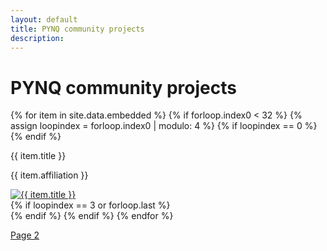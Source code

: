 ```yaml
---
layout: default
title: PYNQ community projects
description: 
---
```


# PYNQ community projects

<div class="gallery">
  {% for item in site.data.embedded %}
  {% if forloop.index0 < 32 %}
  {% assign loopindex = forloop.index0 | modulo: 4 %}
    {% if loopindex == 0 %}
<div class="row">
    {% endif %}
      <div class="image" id="projects_gallery_{{ loopindex }}">
        <p class="gallery_title">{{ item.title }}</p>
        <p class="affiliation">{{ item.affiliation }}</p>
        <a href="{{ item.url }}">
          <img src="{{ item.image }}" alt="{{ item.title }}">
        </a>
      </div>
    {% if loopindex == 3 or forloop.last %}
</div>
    {% endif %}
  {% endif %}
  {% endfor %}
</div>

[Page 2](./embedded2.html)